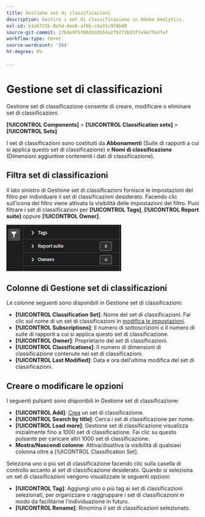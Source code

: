 ```yaml
---
title: Gestione set di classificazioni
description: Gestire i set di classificazione in Adobe Analytics.
exl-id: b1a6721b-8e5d-4ee6-af6b-cda31c9f8b00
source-git-commit: 17bde9f5f00d1ddb54a2f9273b55f7e947fe4fef
workflow-type: tm+mt
source-wordcount: '264'
ht-degree: 0%

---
```


# Gestione set di classificazioni

Gestione set di classificazione consente di creare, modificare o eliminare set di classificazioni.

**[!UICONTROL Components]** > **[!UICONTROL Classification sets]** > **[!UICONTROL Sets]**

I set di classificazioni sono costituiti da **Abbonamenti** (Suite di rapporti a cui si applica questo set di classificazione) e **Nomi di classificazione** (Dimensioni aggiuntive contenenti i dati di classificazione).

## Filtra set di classificazioni

Il lato sinistro di Gestione set di classificazioni fornisce le impostazioni del filtro per individuare il set di classificazioni desiderato. Facendo clic sull’icona del filtro viene attivata la visibilità delle impostazioni del filtro. Puoi filtrare i set di classificazioni per **[!UICONTROL Tags]**, **[!UICONTROL Report suite]** oppure **[!UICONTROL Owner]**.

![Filtri per set di classificazioni](../assets/classification-set-filters.png)

## Colonne di Gestione set di classificazioni

Le colonne seguenti sono disponibili in Gestione set di classificazioni:

* **[!UICONTROL Classification Set]**: Nome del set di classificazioni. Fai clic sul nome di un set di classificazioni in [modifica le impostazioni](settings.md).
* **[!UICONTROL Subscriptions]**: Il numero di sottoscrizioni o il numero di suite di rapporti a cui si applica questo set di classificazione.
* **[!UICONTROL Owner]**: Proprietario del set di classificazioni.
* **[!UICONTROL Classifications]**: Il numero di dimensioni di classificazione contenute nel set di classificazioni.
* **[!UICONTROL Last Modified]**: Data e ora dell’ultima modifica del set di classificazioni.

## Creare o modificare le opzioni

I seguenti pulsanti sono disponibili in Gestione set di classificazione:

* **[!UICONTROL Add]**: [Crea](create.md) un set di classificazione.
* **[!UICONTROL Search by title]**: Cerca i set di classificazione per nome.
* **[!UICONTROL Load more]**: Gestione set di classificazione visualizza inizialmente fino a 1000 set di classificazione. Fai clic su questo pulsante per caricare altri 1000 set di classificazione.
* **Mostra/Nascondi colonne**: Attiva/disattiva la visibilità di qualsiasi colonna oltre a [!UICONTROL Classification Set].

Seleziona uno o più set di classificazione facendo clic sulla casella di controllo accanto al set di classificazione desiderato. Quando si seleziona un set di classificazioni vengono visualizzate le seguenti opzioni:

* **[!UICONTROL Tag]**: Aggiungi uno o più tag ai set di classificazioni selezionati, per organizzare o raggruppare i set di classificazioni in modo da facilitarne l’individuazione in futuro.
* **[!UICONTROL Rename]**: Rinomina il set di classificazioni selezionato.
